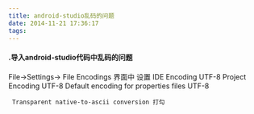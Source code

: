 ```yaml
---
title: android-studio乱码的问题
date: 2014-11-21 17:36:17
tags:
---
```

#### .导入android-studio代码中乱码的问题
File->Settings-> File Encodings
界面中
设置 IDE Encoding UTF-8
	 Project Encoding UTF-8
	 Default encoding for properties files  UTF-8
	 
	 Transparent native-to-ascii conversion 打勾